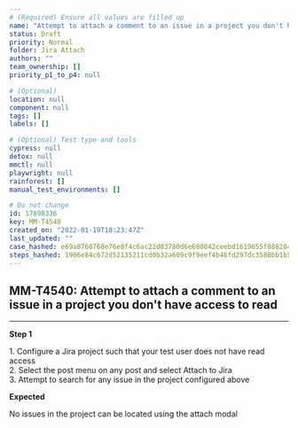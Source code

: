 ```yaml
---
# (Required) Ensure all values are filled up
name: "Attempt to attach a comment to an issue in a project you don't have access to read"
status: Draft
priority: Normal
folder: Jira Attach
authors: ""
team_ownership: []
priority_p1_to_p4: null

# (Optional)
location: null
component: null
tags: []
labels: []

# (Optional) Test type and tools
cypress: null
detox: null
mmctl: null
playwright: null
rainforest: []
manual_test_environments: []

# Do not change
id: 17698336
key: MM-T4540
created_on: "2022-01-19T18:23:47Z"
last_updated: ""
case_hashed: e69a8760768e76e8f4c6ac22d83780d6e680842ceebd1619655f888284b915c03b494c877f79987064150639fd9ec147
steps_hashed: 1906e84c672d52135211cd0b32a609c9f9eef4b46fd297dc3588bb1b5ecdde2f0cda7c1d2e28f618a3f6619174f91366
---
```


<!-- (Auto-generated) Based on frontmatter's "key" and "name" -->

## MM-T4540: Attempt to attach a comment to an issue in a project you don't have access to read

---

**Step 1**

1\. Configure a Jira project such that your test user does not have read access\
2\. Select the post menu on any post and select Attach to Jira\
3\. Attempt to search for any issue in the project configured above

**Expected**

No issues in the project can be located using the attach modal
